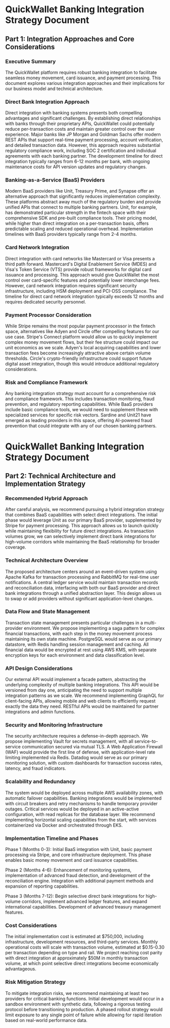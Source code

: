 # QuickWallet Banking Integration Strategy Document
## Part 1: Integration Approaches and Core Considerations

### Executive Summary

The QuickWallet platform requires robust banking integration to facilitate seamless money movement, card issuance, and payment processing. This document explores various integration approaches and their implications for our business model and technical architecture.

### Direct Bank Integration Approach

Direct integration with banking systems presents both compelling advantages and significant challenges. By establishing direct relationships with banks through their proprietary APIs, QuickWallet could potentially reduce per-transaction costs and maintain greater control over the user experience. Major banks like JP Morgan and Goldman Sachs offer modern REST APIs that support real-time payment processing, account verification, and detailed transaction data. However, this approach requires substantial regulatory compliance work, including SOC 2 certification and individual agreements with each banking partner. The development timeline for direct integration typically ranges from 6-12 months per bank, with ongoing maintenance costs for API version updates and regulatory changes.

### Banking-as-a-Service (BaaS) Providers

Modern BaaS providers like Unit, Treasury Prime, and Synapse offer an alternative approach that significantly reduces implementation complexity. These platforms abstract away much of the regulatory burden and provide unified APIs that connect to multiple banking partners. Unit, for example, has demonstrated particular strength in the fintech space with their comprehensive SDK and pre-built compliance tools. Their pricing model, while higher than direct integration on a per-transaction basis, offers predictable scaling and reduced operational overhead. Implementation timelines with BaaS providers typically range from 2-4 months.

### Card Network Integration

Direct integration with card networks like Mastercard or Visa presents a third path forward. Mastercard's Digital Enablement Service (MDES) and Visa's Token Service (VTS) provide robust frameworks for digital card issuance and processing. This approach would give QuickWallet the most control over card-specific features and potentially lower interchange fees. However, card network integration requires significant security infrastructure, including HSM deployment and PCI-DSS compliance. The timeline for direct card network integration typically exceeds 12 months and requires dedicated security personnel.

### Payment Processor Consideration

While Stripe remains the most popular payment processor in the fintech space, alternatives like Adyen and Circle offer compelling features for our use case. Stripe's Connect platform would allow us to quickly implement complex money movement flows, but their fee structure could impact our unit economics as we scale. Adyen's local acquiring capabilities and lower transaction fees become increasingly attractive above certain volume thresholds. Circle's crypto-friendly infrastructure could support future digital asset integration, though this would introduce additional regulatory considerations.

### Risk and Compliance Framework

Any banking integration strategy must account for a comprehensive risk and compliance framework. This includes transaction monitoring, fraud prevention, and regulatory reporting capabilities. While BaaS providers include basic compliance tools, we would need to supplement these with specialized services for specific risk vectors. Sardine and Unit21 have emerged as leading providers in this space, offering AI-powered fraud prevention that could integrate with any of our chosen banking partners.

# QuickWallet Banking Integration Strategy Document
## Part 2: Technical Architecture and Implementation Strategy

### Recommended Hybrid Approach

After careful analysis, we recommend pursuing a hybrid integration strategy that combines BaaS capabilities with select direct integrations. The initial phase would leverage Unit as our primary BaaS provider, supplemented by Stripe for payment processing. This approach allows us to launch quickly while maintaining flexibility for future direct integrations. As transaction volumes grow, we can selectively implement direct bank integrations for high-volume corridors while maintaining the BaaS relationship for broader coverage.

### Technical Architecture Overview

The proposed architecture centers around an event-driven system using Apache Kafka for transaction processing and RabbitMQ for real-time user notifications. A central ledger service would maintain transaction records and reconciliation data, interfacing with both our BaaS provider and direct bank integrations through a unified abstraction layer. This design allows us to swap or add providers without significant application-level changes.

### Data Flow and State Management

Transaction state management presents particular challenges in a multi-provider environment. We propose implementing a saga pattern for complex financial transactions, with each step in the money movement process maintaining its own state machine. PostgreSQL would serve as our primary datastore, with Redis handling session management and caching. All financial data would be encrypted at rest using AWS KMS, with separate encryption keys for each environment and data classification level.

### API Design Considerations

Our external API would implement a facade pattern, abstracting the underlying complexity of multiple banking integrations. This API would be versioned from day one, anticipating the need to support multiple integration patterns as we scale. We recommend implementing GraphQL for client-facing APIs, allowing mobile and web clients to efficiently request exactly the data they need. RESTful APIs would be maintained for partner integrations and admin functions.

### Security and Monitoring Infrastructure

The security architecture requires a defense-in-depth approach. We propose implementing Vault for secrets management, with all service-to-service communication secured via mutual TLS. A Web Application Firewall (WAF) would provide the first line of defense, with application-level rate limiting implemented via Redis. Datadog would serve as our primary monitoring solution, with custom dashboards for transaction success rates, latency, and fraud indicators.

### Scalability and Redundancy

The system would be deployed across multiple AWS availability zones, with automatic failover capabilities. Banking integrations would be implemented with circuit breakers and retry mechanisms to handle temporary provider outages. Critical services would be deployed in an active-active configuration, with read replicas for the database layer. We recommend implementing horizontal scaling capabilities from the start, with services containerized via Docker and orchestrated through EKS.

### Implementation Timeline and Phases

Phase 1 (Months 0-3):
Initial BaaS integration with Unit, basic payment processing via Stripe, and core infrastructure deployment. This phase enables basic money movement and card issuance capabilities.

Phase 2 (Months 4-6):
Enhancement of monitoring systems, implementation of advanced fraud detection, and development of the reconciliation engine. Integration with additional payment methods and expansion of reporting capabilities.

Phase 3 (Months 7-12):
Begin selective direct bank integrations for high-volume corridors, implement advanced ledger features, and expand international capabilities. Development of advanced treasury management features.

### Cost Considerations

The initial implementation cost is estimated at $750,000, including infrastructure, development resources, and third-party services. Monthly operational costs will scale with transaction volume, estimated at $0.15-0.30 per transaction depending on type and rail. We project reaching cost parity with direct integration at approximately $50M in monthly transaction volume, at which point selective direct integrations become economically advantageous.

### Risk Mitigation Strategy

To mitigate integration risks, we recommend maintaining at least two providers for critical banking functions. Initial development would occur in a sandbox environment with synthetic data, following a rigorous testing protocol before transitioning to production. A phased rollout strategy would limit exposure to any single point of failure while allowing for rapid iteration based on real-world performance data.

